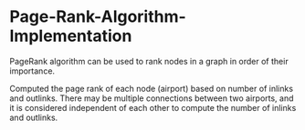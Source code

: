 # Page-Rank-Algorithm-Implementation
PageRank algorithm can be used to rank nodes in a graph in order of their importance.

Computed the page rank of each node (airport) based on number of inlinks and outlinks.
There may be multiple connections between two airports, and it is considered independent of each other to compute the number of inlinks and outlinks.
